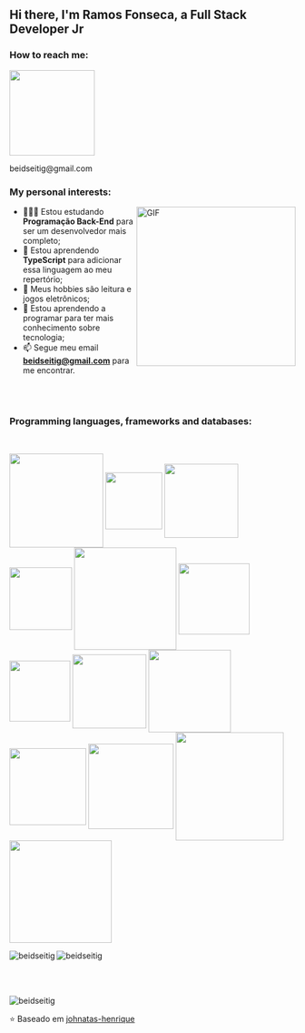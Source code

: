 ## Hi there, I'm Ramos Fonseca, a Full Stack Developer Jr

### How to reach me: 
<div>
  <a href="https://www.linkedin.com/in/ramosfonseca/" target="_blank"><img src="https://img.shields.io/badge/-LinkedIn-%230077B5?style=for-the-badge&logo=linkedin&logoColor=white" target="_blank" width="150px"></a>
  <p>beidseitig@gmail.com</p>
</div>

### My personal interests:

  <img align="right" alt="GIF" src="https://imgur.com/4SdB78W.gif" width="280px" />

- 👨🏽‍💻 Estou estudando **Programação Back-End** para ser um desenvolvedor mais completo;
- 🌱 Estou aprendendo **TypeScript** para adicionar essa linguagem ao meu repertório; 
- 🤔 Meus hobbies são leitura e jogos eletrônicos;
- 💼 Estou aprendendo a programar para ter mais conhecimento sobre tecnologia;
- 📫 Segue meu email **beidseitig@gmail.com** para me encontrar.

<br />
<br />




<!-- <div align="center">
  <a href="https://github.com/beidseitig">
  <img height="180em" src="https://github-readme-stats.vercel.app/api?username=beidseitig&show_icons=true&theme=dracula&include_all_commits=true&count_private=true"/>
  <img height="180em" src="https://github-readme-stats.vercel.app/api/top-langs/?username=beidseitig&layout=compact&langs_count=7&theme=dracula"/>
</div> -->
  
### Programming languages, frameworks and databases:
<div align="left" style="display: inline_block"><br>
  <p>
    <img src="https://img.shields.io/badge/GNU%20Bash-4EAA25?style=for-the-badge&logo=GNU%20Bash&logoColor=white" width="165" align="center" />
    <img src="https://img.shields.io/badge/GIT-E44C30?style=for-the-badge&logo=git&logoColor=white" width="100" align="center" /> 
    <img src="https://img.shields.io/badge/HTML5-E34F26?style=for-the-badge&logo=html5&logoColor=white" width="130" align="center" /> 
    <img src="https://img.shields.io/badge/CSS3-1572B6?style=for-the-badge&logo=css3&logoColor=white" width="110" align="center" /> 
    <img src="https://img.shields.io/badge/JavaScript-323330?style=for-the-badge&logo=javascript&logoColor=F7DF1E" width="180" align="center" />  
    <img src="https://img.shields.io/badge/React-20232A?style=for-the-badge&logo=react&logoColor=61DAFB" width="125" align="center" />  
    <img src="https://img.shields.io/badge/Jest-C21325?style=for-the-badge&logo=jest&logoColor=white" width="107" align="center" />
    <img src="https://img.shields.io/badge/Redux-593D88?style=for-the-badge&logo=redux&logoColor=white" width="130" align="center" />  
    <img src="https://img.shields.io/badge/Docker-2CA5E0?style=for-the-badge&logo=docker&logoColor=white" width="145" align="center" />  
    <img src="https://img.shields.io/badge/MySQL-005C84?style=for-the-badge&logo=mysql&logoColor=white" width="135" align="center" />  
    <img src="https://img.shields.io/badge/Node.js-339933?style=for-the-badge&logo=nodedotjs&logoColor=white" width="150"/ align="center" />  
    <img src="https://img.shields.io/badge/Express.js-000000?style=for-the-badge&logo=express&logoColor=white" width="190"/ align="center" />  
    <img src="https://img.shields.io/badge/TypeScript-007ACC?style=for-the-badge&logo=typescript&logoColor=white" width="180"/ align="center" /> 
  </p>

  
</div>

<p>
    <img align="left" src="https://github-readme-stats.vercel.app/api?username=beidseitig&count_private=true&show_icons=true&theme=graywhite&icon_color=268bd2&title_color=268bd2" alt="beidseitig" />
</p>
<p>
    <img align="center" src="https://github-readme-stats.vercel.app/api/top-langs/?username=beidseitig&layout=compact&theme=graywhite&title_color=268bd2" alt="beidseitig" />
</p>

<br />
<br />

<p align="left"> <img src="https://komarev.com/ghpvc/?username=beidseitig" alt="beidseitig" /> </p>

⭐️ Baseado em [johnatas-henrique](https://github.com/johnatas-henrique)



